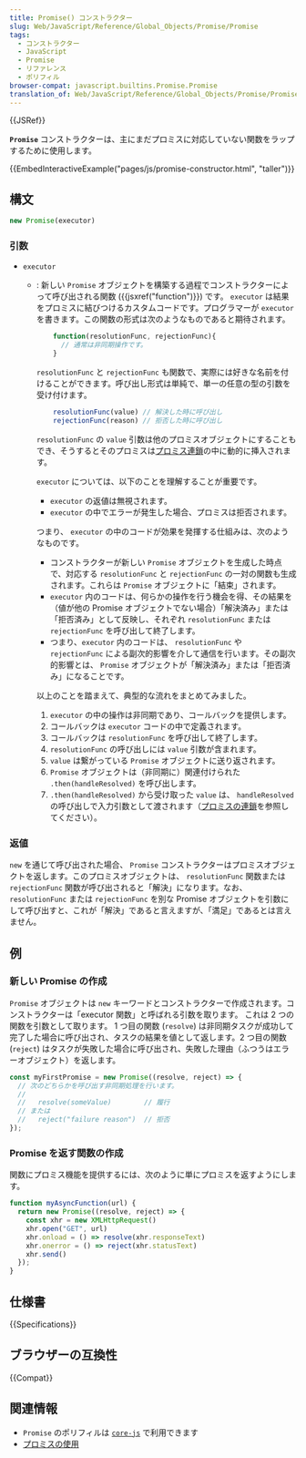 ```yaml
---
title: Promise() コンストラクター
slug: Web/JavaScript/Reference/Global_Objects/Promise/Promise
tags:
  - コンストラクター
  - JavaScript
  - Promise
  - リファレンス
  - ポリフィル
browser-compat: javascript.builtins.Promise.Promise
translation_of: Web/JavaScript/Reference/Global_Objects/Promise/Promise
---
```

{{JSRef}}

**`Promise`** コンストラクターは、主にまだプロミスに対応していない関数をラップするために使用します。

{{EmbedInteractiveExample("pages/js/promise-constructor.html", "taller")}}

## 構文

```js
new Promise(executor)
```

### 引数

- `executor`

  - : 新しい `Promise` オブジェクトを構築する過程でコンストラクターによって呼び出される関数 ({{jsxref("function")}}) です。 `executor` は結果をプロミスに結びつけるカスタムコードです。プログラマーが `executor` を書きます。この関数の形式は次のようなものであると期待されます。

    ```js
        function(resolutionFunc, rejectionFunc){
          // 通常は非同期操作です。
        }
    ```

    `resolutionFunc` と `rejectionFunc` も関数で、実際には好きな名前を付けることができます。呼び出し形式は単純で、単一の任意の型の引数を受け付けます。

    <!-- prettier-ignore -->
    ```js
        resolutionFunc(value) // 解決した時に呼び出し
        rejectionFunc(reason) // 拒否した時に呼び出し
    ```

    `resolutionFunc` の `value` 引数は他のプロミスオブジェクトにすることもでき、そうするとそのプロミスは[プロミス連鎖](/ja/docs/Web/JavaScript/Reference/Global_Objects/Promise#chained_promises)の中に動的に挿入されます。

    `executor` については、以下のことを理解することが重要です。

    - `executor` の返値は無視されます。
    - `executor` の中でエラーが発生した場合、プロミスは拒否されます。

    つまり、 `executor` の中のコードが効果を発揮する仕組みは、次のようなものです。

    - コンストラクターが新しい `Promise` オブジェクトを生成した時点で、対応する `resolutionFunc` と `rejectionFunc` の一対の関数も生成されます。これらは `Promise` オブジェクトに「結束」されます。
    - `executor` 内のコードは、何らかの操作を行う機会を得、その結果を（値が他の Promise オブジェクトでない場合）「解決済み」または「拒否済み」として反映し、それぞれ `resolutionFunc` または `rejectionFunc` を呼び出して終了します。
    - つまり、`executor` 内のコードは、 `resolutionFunc` や `rejectionFunc` による副次的影響を介して通信を行います。その副次的影響とは、 `Promise` オブジェクトが「解決済み」または「拒否済み」になることです。

    以上のことを踏まえて、典型的な流れをまとめてみました。

    1.  `executor` の中の操作は非同期であり、コールバックを提供します。
    2.  コールバックは `executor` コードの中で定義されます。
    3.  コールバックは `resolutionFunc` を呼び出して終了します。
    4.  `resolutionFunc` の呼び出しには `value` 引数が含まれます。
    5.  `value` は繋がっている `Promise` オブジェクトに送り返されます。
    6.  `Promise` オブジェクトは（非同期に）関連付けられた `.then(handleResolved)` を呼び出します。
    7.  `.then(handleResolved)` から受け取った `value` は、 `handleResolved` の呼び出しで入力引数として渡されます（[プロミスの連鎖](/ja/docs/Web/JavaScript/Reference/Global_Objects/Promise#chained_promises)を参照してください）。

### 返値

`new` を通じて呼び出された場合、 `Promise` コンストラクターはプロミスオブジェクトを返します。このプロミスオブジェクトは、 `resolutionFunc` 関数または `rejectionFunc` 関数が呼び出されると「解決」になります。なお、 `resolutionFunc` または `rejectionFunc` を別な Promise オブジェクトを引数にして呼び出すと、これが「解決」であると言えますが、「満足」であるとは言えません。

## 例

### 新しい Promise の作成

`Promise` オブジェクトは `new` キーワードとコンストラクターで作成されます。コンストラクターは「executor 関数」と呼ばれる引数を取ります。 これは 2 つの関数を引数として取ります。 1 つ目の関数 (`resolve`) は非同期タスクが成功して完了した場合に呼び出され、タスクの結果を値として返します。2 つ目の関数 (`reject`) はタスクが失敗した場合に呼び出され、失敗した理由（ふつうはエラーオブジェクト）を返します。

```js
const myFirstPromise = new Promise((resolve, reject) => {
  // 次のどちらかを呼び出す非同期処理を行います。
  //
  //   resolve(someValue)        // 履行
  // または
  //   reject("failure reason")  // 拒否
});
```

### Promise を返す関数の作成

関数にプロミス機能を提供するには、次のように単にプロミスを返すようにします。

```js
function myAsyncFunction(url) {
  return new Promise((resolve, reject) => {
    const xhr = new XMLHttpRequest()
    xhr.open("GET", url)
    xhr.onload = () => resolve(xhr.responseText)
    xhr.onerror = () => reject(xhr.statusText)
    xhr.send()
  });
}
```

## 仕様書

{{Specifications}}

## ブラウザーの互換性

{{Compat}}

## 関連情報

- `Promise` のポリフィルは [`core-js`](https://github.com/zloirock/core-js#ecmascript-promise) で利用できます
- [プロミスの使用](/ja/docs/Web/JavaScript/Guide/Using_promises)
